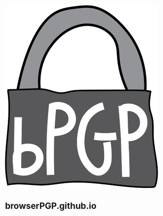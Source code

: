 ![browserPGP Logo](https://raw.githubusercontent.com/browserPGP/browserPGP.github.io/master/logo.png)
# browserPGP.github.io
